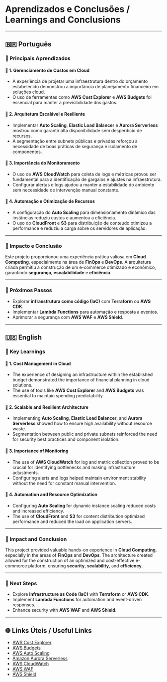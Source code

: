 # Aprendizados e Conclusões / Learnings and Conclusions

---

## 🇧🇷 Português

### 🌱 Principais Aprendizados

#### 🔹 1. Gerenciamento de Custos em Cloud

- A experiência de projetar uma infraestrutura dentro do orçamento estabelecido demonstrou a importância de planejamento financeiro em soluções cloud.
- O uso de ferramentas como **AWS Cost Explorer** e **AWS Budgets** foi essencial para manter a previsibilidade dos gastos.

#### 🔹 2. Arquitetura Escalável e Resiliente

- Implementar **Auto Scaling**, **Elastic Load Balancer** e **Aurora Serverless** mostrou como garantir alta disponibilidade sem desperdício de recursos.
- A segmentação entre subnets públicas e privadas reforçou a necessidade de boas práticas de segurança e isolamento de componentes.

#### 🔹 3. Importância do Monitoramento

- O uso de **AWS CloudWatch** para coleta de logs e métricas provou ser fundamental para a identificação de gargalos e ajustes na infraestrutura.
- Configurar alertas e logs ajudou a manter a estabilidade do ambiente sem necessidade de intervenção manual constante.

#### 🔹 4. Automação e Otimização de Recursos

- A configuração do **Auto Scaling** para dimensionamento dinâmico das instâncias reduziu custos e aumentou a eficiência.
- O uso do **CloudFront** e **S3** para distribuição de conteúdo otimizou a performance e reduziu a carga sobre os servidores de aplicação.

---

### 🎯 Impacto e Conclusão

Este projeto proporcionou uma experiência prática valiosa em **Cloud Computing**, especialmente na área de **FinOps** e **DevOps**. A arquitetura criada permitiu a construção de um e-commerce otimizado e econômico, garantindo **segurança**, **escalabilidade** e **eficiência**.

---

### 🚀 Próximos Passos

- Explorar **infraestrutura como código (IaC)** com **Terraform** ou **AWS CDK**.
- Implementar **Lambda Functions** para automação e resposta a eventos.
- Aprimorar a segurança com **AWS WAF** e **AWS Shield**.

---

## 🇺🇸 English

### 🌱 Key Learnings

#### 🔹 1. Cost Management in Cloud

- The experience of designing an infrastructure within the established budget demonstrated the importance of financial planning in cloud solutions.
- The use of tools like **AWS Cost Explorer** and **AWS Budgets** was essential to maintain spending predictability.

#### 🔹 2. Scalable and Resilient Architecture

- Implementing **Auto Scaling**, **Elastic Load Balancer**, and **Aurora Serverless** showed how to ensure high availability without resource waste.
- Segmentation between public and private subnets reinforced the need for security best practices and component isolation.

#### 🔹 3. Importance of Monitoring

- The use of **AWS CloudWatch** for log and metric collection proved to be crucial for identifying bottlenecks and making infrastructure adjustments.
- Configuring alerts and logs helped maintain environment stability without the need for constant manual intervention.

#### 🔹 4. Automation and Resource Optimization

- Configuring **Auto Scaling** for dynamic instance scaling reduced costs and increased efficiency.
- The use of **CloudFront** and **S3** for content distribution optimized performance and reduced the load on application servers.

---

### 🎯 Impact and Conclusion

This project provided valuable hands-on experience in **Cloud Computing**, especially in the areas of **FinOps** and **DevOps**. The architecture created allowed for the construction of an optimized and cost-effective e-commerce platform, ensuring **security**, **scalability**, and **efficiency**.

---

### 🚀 Next Steps

- Explore **Infrastructure as Code (IaC)** with **Terraform** or **AWS CDK**.
- Implement **Lambda Functions** for automation and event-driven responses.
- Enhance security with **AWS WAF** and **AWS Shield**.

---

## 🌐 Links Úteis / Useful Links

- [AWS Cost Explorer](https://aws.amazon.com/aws-cost-management/aws-cost-explorer/)
- [AWS Budgets](https://aws.amazon.com/aws-cost-management/aws-budgets/)
- [AWS Auto Scaling](https://aws.amazon.com/autoscaling/)
- [Amazon Aurora Serverless](https://aws.amazon.com/rds/aurora/serverless/)
- [AWS CloudWatch](https://aws.amazon.com/cloudwatch/)
- [AWS WAF](https://aws.amazon.com/waf/)
- [AWS Shield](https://aws.amazon.com/shield/)
